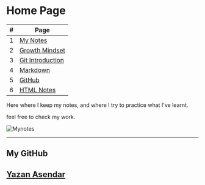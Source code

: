 # Home Page

#|Page
--|-----
1|[My Notes](notes.md)
2|[Growth Mindset](MG.md)
3|[Git Introduction](Git-Intro.md)
4|[Markdown](markd.md)
5|[GitHub](github.md)
6|[HTML Notes](html.md)

Here where I keep my notes, and where I try to practice what I've learnt.

feel free to check my work.

![Mynotes](https://static.wixstatic.com/media/3ec22c_21b2e48ae3914af98cc65ccfdbfe3bc4~mv2_d_4256_2832_s_4_2.jpg/v1/fill/w_1962,h_1710,al_c,q_90,usm_0.66_1.00_0.01/3ec22c_21b2e48ae3914af98cc65ccfdbfe3bc4~mv2_d_4256_2832_s_4_2.webp)



---------------------------------------

## My GitHub 
## [Yazan Asendar](https://github.com/Yazandar)





